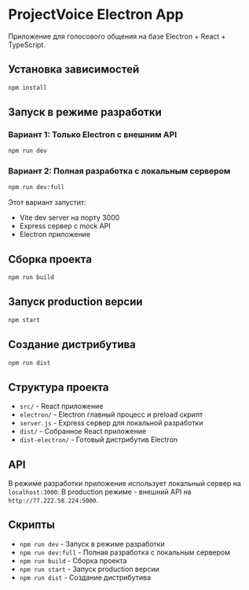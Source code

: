 # ProjectVoice Electron App

Приложение для голосового общения на базе Electron + React + TypeScript.

## Установка зависимостей

```bash
npm install
```

## Запуск в режиме разработки

### Вариант 1: Только Electron с внешним API
```bash
npm run dev
```

### Вариант 2: Полная разработка с локальным сервером
```bash
npm run dev:full
```

Этот вариант запустит:
- Vite dev server на порту 3000
- Express сервер с mock API
- Electron приложение

## Сборка проекта

```bash
npm run build
```

## Запуск production версии

```bash
npm start
```

## Создание дистрибутива

```bash
npm run dist
```

## Структура проекта

- `src/` - React приложение
- `electron/` - Electron главный процесс и preload скрипт
- `server.js` - Express сервер для локальной разработки
- `dist/` - Собранное React приложение
- `dist-electron/` - Готовый дистрибутив Electron

## API

В режиме разработки приложение использует локальный сервер на `localhost:3000`.
В production режиме - внешний API на `http://77.222.58.224:5000`.

## Скрипты

- `npm run dev` - Запуск в режиме разработки
- `npm run dev:full` - Полная разработка с локальным сервером
- `npm run build` - Сборка проекта
- `npm run start` - Запуск production версии
- `npm run dist` - Создание дистрибутива